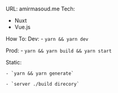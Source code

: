 URL: amirmasoud.me
Tech:
  - Nuxt
  - Vue.js

How To:
  Dev:
    - `yarn && yarn dev`

  Prod:
    - `yarn && yarn build && yarn start`

  Static:
  
    - `yarn && yarn generate`
    
    - `server ./build direcory`
